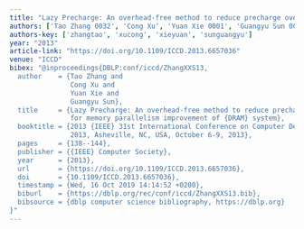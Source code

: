 ```yaml
---
title: "Lazy Precharge: An overhead-free method to reduce precharge overhead for memory parallelism improvement of DRAM system"
authors: ['Tao Zhang 0032', 'Cong Xu', 'Yuan Xie 0001', 'Guangyu Sun 0003']
authors-key: ['zhangtao', 'xucong', 'xieyuan', 'sunguangyu']
year: "2013"
article-link: "https://doi.org/10.1109/ICCD.2013.6657036"
venue: "ICCD"
bibex: "@inproceedings{DBLP:conf/iccd/ZhangXXS13,
  author    = {Tao Zhang and
               Cong Xu and
               Yuan Xie and
               Guangyu Sun},
  title     = {Lazy Precharge: An overhead-free method to reduce precharge overhead
               for memory parallelism improvement of {DRAM} system},
  booktitle = {2013 {IEEE} 31st International Conference on Computer Design, {ICCD}
               2013, Asheville, NC, USA, October 6-9, 2013},
  pages     = {138--144},
  publisher = {{IEEE} Computer Society},
  year      = {2013},
  url       = {https://doi.org/10.1109/ICCD.2013.6657036},
  doi       = {10.1109/ICCD.2013.6657036},
  timestamp = {Wed, 16 Oct 2019 14:14:52 +0200},
  biburl    = {https://dblp.org/rec/conf/iccd/ZhangXXS13.bib},
  bibsource = {dblp computer science bibliography, https://dblp.org}
}"
---
```

